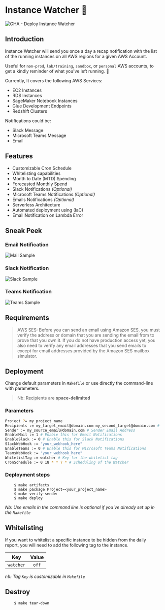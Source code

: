 # Instance Watcher :eyes:

![GHA - Deploy Instance Watcher](https://github.com/z0ph/instance-watcher/workflows/GHA%20-%20Deploy%20Instance%20Watcher/badge.svg)

## Introduction

Instance Watcher will send you once a day a recap notification with the list of the running instances on all AWS regions for a given AWS Account.

Useful for `non-prod`, `lab/training`, `sandbox`, or `personal` AWS accounts, to get a kindly reminder of what you've left running. :money_with_wings:

Currently, It covers the following AWS Services:

- EC2 Instances
- RDS Instances
- SageMaker Notebook Instances
- Glue Development Endpoints
- Redshift Clusters

Notifications could be:

- Slack Message
- Microsoft Teams Message
- Email

## Features

- Customizable Cron Schedule
- Whitelisting capabilities
- Month to Date (MTD) Spending
- Forecasted Monthly Spend
- Slack Notifications *(Optional)*
- Microsoft Teams Notifications *(Optional)*
- Emails Notifications *(Optional)*
- Serverless Architecture
- Automated deployment using (IaC)
- Email Notification on Lambda Error

## Sneak Peek

### Email Notification

![Mail Sample](assets/mail-sample.png)

### Slack Notification

![Slack Sample](assets/slack-sample.png)

### Teams Notification

![Teams Sample](assets/teams-sample.png)

## Requirements

> AWS SES: Before you can send an email using Amazon SES, you must verify the address or domain that you are sending the email from to prove that you own it. If you do not have production access yet, you also need to verify any email addresses that you send emails to except for email addresses provided by the Amazon SES mailbox simulator.

## Deployment

Change default parameters in `Makefile` or use directly the command-line with parameters.

> Nb: Recipients are **space-delimited**

### Parameters

```bash
Project ?= my_project_name
Recipients := my_target_email@domain.com my_second_target@domain.com # Recipients, space delimited
Sender := my_source_email@domain.com # Sender Email Address
EnableMail := 1 # Enable this for Email Notifications
EnableSlack := 0 # Enable this for Slack Notifications
SlackWebHook := "your_webhook_here"
EnableTeams := 0 # Enable this for Microsoft Teams Notifications
TeamsWebHook := "your_webhook_here"
WhitelistTag := watcher # Key for the whitelist tag
CronSchedule := 0 18 * * ? * # Scheduling of the Watcher
```

### Deployment steps

        $ make artifacts
        $ make package Project=<your_project_name>
        $ make verify-sender
        $ make deploy

*Nb: Use emails in the command line is optional if you've already set up in the `Makefile`*

## Whitelisting

If you want to whitelist a specific instance to be hidden from the daily report, you will need to add the following tag to the instance.

| Key | Value |
|:---:|:-----:|
| `watcher` | `off` |

*nb: Tag `Key` is customizable in `Makefile`*

## Destroy

        $ make tear-down